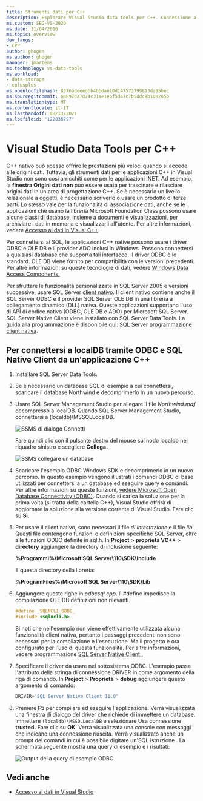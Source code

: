 ```yaml
---
title: Strumenti dati per C++
description: Esplorare Visual Studio data tools per C++. Connessione a localDB tramite ODBC e SQL client nativo da un'applicazione C++.
ms.custom: SEO-VS-2020
ms.date: 11/04/2016
ms.topic: overview
dev_langs:
- CPP
author: ghogen
ms.author: ghogen
manager: jmartens
ms.technology: vs-data-tools
ms.workload:
- data-storage
- cplusplus
ms.openlocfilehash: 8376adeeedbb4bbdae10d147573799813da95bec
ms.sourcegitcommit: 68897da7d74c31ae1ebf5d47c7b5ddc9b108265b
ms.translationtype: MT
ms.contentlocale: it-IT
ms.lasthandoff: 08/13/2021
ms.locfileid: "122036797"
---
```

# <a name="visual-studio-data-tools-for-c"></a>Visual Studio Data Tools per C++

C++ nativo può spesso offrire le prestazioni più veloci quando si accede alle origini dati. Tuttavia, gli strumenti dati per le applicazioni C++ in Visual Studio non sono così arricchiti come per le applicazioni .NET. Ad esempio, la **finestra Origini dati non** può essere usata per trascinare e rilasciare origini dati in un'area di progettazione C++. Se è necessario un livello relazionale a oggetti, è necessario scriverlo o usare un prodotto di terze parti. Lo stesso vale per la funzionalità di associazione dati, anche se le applicazioni che usano la libreria Microsoft Foundation Class possono usare alcune classi di database, insieme a documenti e visualizzazioni, per archiviare i dati in memoria e visualizzarli all'utente. Per altre informazioni, vedere [Accesso ai dati in Visual C++](/cpp/data/data-access-in-cpp).

Per connettersi ai SQL, le applicazioni C++ native possono usare i driver ODBC e OLE DB e il provider ADO inclusi in Windows. Possono connettersi a qualsiasi database che supporta tali interfacce. Il driver ODBC è lo standard. OLE DB viene fornito per compatibilità con le versioni precedenti. Per altre informazioni su queste tecnologie di dati, vedere [Windows Data Access Components.](/previous-versions/windows/desktop/ms692897(v=vs.85))

Per sfruttare le funzionalità personalizzate in SQL Server 2005 e versioni successive, usare SQL Server [client nativo](/sql/relational-databases/native-client/sql-server-native-client). Il client nativo contiene anche il SQL Server ODBC e il provider SQL Server OLE DB in una libreria a collegamento dinamico (DLL) nativa. Queste applicazioni supportano l'uso di API di codice nativo (ODBC, OLE DB e ADO) per Microsoft SQL Server. SQL Server Native Client viene installato con SQL Server Data Tools. La guida alla programmazione è disponibile qui: SQL Server [programmazione client nativa](/sql/relational-databases/native-client/sql-server-native-client-programming).

## <a name="to-connect-to-localdb-through-odbc-and-sql-native-client-from-a-c-application"></a>Per connettersi a localDB tramite ODBC e SQL Native Client da un'applicazione C++

1. Installare SQL Server Data Tools.

2. Se è necessario un database SQL di esempio a cui connettersi, scaricare il database Northwind e decomprimerlo in un nuovo percorso.

3. Usare SQL Server Management Studio per allegare il file *Northwind.mdf* decompresso a localDB. Quando SQL Server Management Studio, connettersi a (localdb)\MSSQLLocalDB.

   ![SSMS di dialogo Connetti](../data-tools/media/raddata-ssms-connect-dialog.png)

   Fare quindi clic con il pulsante destro del mouse sul nodo localdb nel riquadro sinistro e scegliere **Collega.**

   ![SSMS collegare un database](../data-tools/media/raddata-ssms-attach-database.png)

4. Scaricare l'esempio ODBC Windows SDK e decomprimerlo in un nuovo percorso. In questo esempio vengono illustrati i comandi ODBC di base utilizzati per connettersi a un database ed eseguire query e comandi. Per altre informazioni su queste funzioni, [vedere Microsoft Open Database Connectivity (ODBC)](/sql/odbc/microsoft-open-database-connectivity-odbc). Quando si carica la soluzione per la prima volta (si tratta della cartella C++), Visual Studio offrirà di aggiornare la soluzione alla versione corrente di Visual Studio. Fare clic su **Sì**.

5. Per usare il client nativo, sono necessari il file *di intestazione* e il file *lib.* Questi file contengono funzioni e definizioni specifiche SQL Server, oltre alle funzioni ODBC definite in sql.h. In **Project**  >  **proprietà VC++**  >  **directory** aggiungere la directory di inclusione seguente:

   **%Programmi%\Microsoft SQL Server\110\SDK\Include**

   E questa directory della libreria:

   **%ProgramFiles%\Microsoft SQL Server\110\SDK\Lib**

6. Aggiungere queste righe in *odbcsql.cpp*. Il #define impedisce la compilazione OLE DB definizioni non rilevanti.

   ```cpp
   #define _SQLNCLI_ODBC_
   #include <sqlncli.h>
   ```

    Si noti che nell'esempio non viene effettivamente utilizzata alcuna funzionalità client nativa, pertanto i passaggi precedenti non sono necessari per la compilazione e l'esecuzione. Ma il progetto è ora configurato per l'uso di questa funzionalità. Per altre informazioni, vedere programmazione [SQL Server Native Client .](/sql/relational-databases/native-client/sql-server-native-client)

7. Specificare il driver da usare nel sottosistema ODBC. L'esempio passa l'attributo della stringa di connessione DRIVER in come argomento della riga di comando. In **Project**  >  **Proprietà**  >  **debug** aggiungere questo argomento di comando:

   ```cpp
   DRIVER="SQL Server Native Client 11.0"
   ```

8. Premere **F5** per compilare ed eseguire l'applicazione. Verrà visualizzata una finestra di dialogo del driver che richiede di immettere un database. Immettere `(localdb)\MSSQLLocalDB` e selezionare Usa connessione **trusted.** Fare clic su **OK**. Verrà visualizzata una console con messaggi che indicano una connessione riuscita. Verrà visualizzato anche un prompt dei comandi in cui è possibile digitare un'SQL istruzione . La schermata seguente mostra una query di esempio e i risultati:

   ![Output della query di esempio ODBC](../data-tools/media/raddata-odbc-sample-query-output.png)

## <a name="see-also"></a>Vedi anche

- [Accesso ai dati in Visual Studio](../data-tools/accessing-data-in-visual-studio.md)
